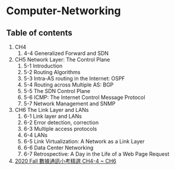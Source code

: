 # Computer-Networking

## Table of contents

1. CH4
   1. 4-4 Generalized Forward and SDN
2. CH5 Network Layer: The Control Plane
   1. 5-1 Introduction
   2. 5-2 Routing Algorithms
   3. 5-3 Intra-AS routing in the Internet: OSPF
   4. 5-4 Routing across Multiple AS: BGP
   5. 5-5 The SDN Control Plane
   6. 5-6 ICMP: The Internet Control Message Protocol
   7. 5-7 Network Management and SNMP
3. CH6 The Link Layer and LANs
   1. 6-1 Link layer and LANs
   2. 6-2 Error detection, correction
   3. 6-3 Multiple access protocols
   4. 6-4 LANs
   5. 6-5 Link Virtualization: A Network as a Link Layer
   6. 6-6 Data Center Networking
   7. 6-7 Retrospective: A Day in the Life of a Web Page Request
4. [2020 Fall 數據通訊小考精選 CH4-4 ~ CH6](https://hackmd.io/ifeBQE0vQ4mmgAFZ_WI-oA)



